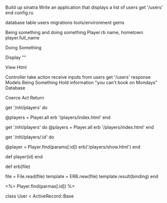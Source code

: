 Build up sinatra
Write an application that displays a list of users
  get '/users'
  end
  config.ru


database
  table
    users
      migrations
tools/environment
   gems 

Being something and doing something
   Player.rb
      name, hometown
      player.full_name

  Doing Something

  Display
     ""

View
  Html

Controller
  take action
  receive inputs from users
     get '/users'
  response
Models
   Being Something
   Hold information
   "you can't book on Mondays"
Database

<!-- Reject -->
Coerce
Act
Return

get '/nhl/players' do

  @players = Player.all
   erb '/players/index.html'
end

get '/nhl/players' do
  @players = Player.all
   erb '/players/index.html'
end

get '/nhl/players/:id' do
  <!-- params = {id: 576} -->
  <!-- params[:id] -> 576 -->
  @player = Player.find(params[:id])
  erb('/players/show.html')
end

def player(id)
end


def erb(file)
<!--  -->
  file = File.read(file)
  template = ERB.new(file)
  template.result(binding)
end

<%= Player.find(parmas[:id]) %>

class User < ActiveRecord::Base
